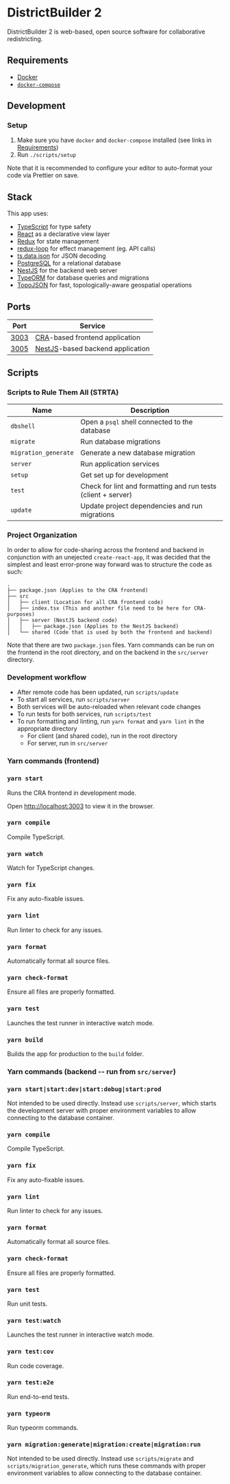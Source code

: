 # DistrictBuilder 2

DistrictBuilder 2 is web-based, open source software for collaborative redistricting.

## Requirements

* [Docker](https://www.docker.com/get-started)
* [`docker-compose`](https://docs.docker.com/compose/install/)

## Development

### Setup

1. Make sure you have `docker` and `docker-compose` installed (see links in [Requirements](#requirements))
1. Run `./scripts/setup`

Note that it is recommended to configure your editor to auto-format your code via Prettier on save.

## Stack

This app uses:
* [TypeScript](https://www.typescriptlang.org/) for type safety
* [React](https://reactjs.org/) as a declarative view layer
* [Redux](https://redux.js.org/) for state management
* [redux-loop](https://redux-loop.js.org/) for effect management (eg. API calls)
* [ts.data.json](https://github.com/joanllenas/ts.data.json) for JSON decoding
* [PostgreSQL](https://www.postgresql.org/) for a relational database
* [NestJS](https://nestjs.com/) for the backend web server
* [TypeORM](https://typeorm.io/) for database queries and migrations
* [TopoJSON](https://github.com/topojson/topojson) for fast, topologically-aware geospatial operations

## Ports

| Port                          | Service                                                                        |
| ----------------------------- | ------------------------------------------------------------------------------ |
| [3003](http://localhost:3003) | [CRA](https://github.com/facebook/create-react-app)-based frontend application |
| [3005](http://localhost:3005) | [NestJS](https://nestjs.com/)-based backend application                        |

## Scripts

### Scripts to Rule Them All (STRTA)

| Name                 | Description                                                  |
| -------------------- | ------------------------------------------------------------ |
| `dbshell`            | Open a `psql` shell connected to the database                |
| `migrate`            | Run database migrations                                      |
| `migration_generate` | Generate a new database migration                            |
| `server`             | Run application services                                     |
| `setup`              | Get set up for development                                   |
| `test`               | Check for lint and formatting and run tests (client + server)|
| `update`             | Update project dependencies and run migrations               |

### Project Organization

In order to allow for code-sharing across the frontend and backend in conjunction with an unejected `create-react-app`, it was decided that the simplest and least error-prone way forward was to structure the code as such:

```
.
├── package.json (Applies to the CRA frontend)
├── src
│   ├── client (Location for all CRA frontend code)
│   ├── index.tsx (This and another file need to be here for CRA-purposes)
│   ├── server (NestJS backend code)
│   │   ├── package.json (Applies to the NestJS backend)
│   └── shared (Code that is used by both the frontend and backend)
```

Note that there are two `package.json` files. Yarn commands can be run on the frontend in the root directory, and on the backend in the `src/server` directory.

### Development workflow

 * After remote code has been updated, run `scripts/update`
 * To start all services, run `scripts/server`
 * Both services will be auto-reloaded when relevant code changes
 * To run tests for both services, run `scripts/test`
 * To run formatting and linting, run `yarn format` and `yarn lint` in the appropriate directory
   * For client (and shared code), run in the root directory
   * For server, run in `src/server`

### Yarn commands (frontend)

### `yarn start`

Runs the CRA frontend in development mode.

Open [http://localhost:3003](http://localhost:3003) to view it in the browser.

### `yarn compile`

Compile TypeScript.

### `yarn watch`

Watch for TypeScript changes.

### `yarn fix`

Fix any auto-fixable issues.

### `yarn lint`

Run linter to check for any issues.

### `yarn format`

Automatically format all source files.

### `yarn check-format`

Ensure all files are properly formatted.

### `yarn test`

Launches the test runner in interactive watch mode.

### `yarn build`

Builds the app for production to the `build` folder.


### Yarn commands (backend -- run from `src/server`)

### `yarn start|start:dev|start:debug|start:prod`

Not intended to be used directly. Instead use `scripts/server`, which starts the development server with proper environment variables to allow connecting to the database container.

### `yarn compile`

Compile TypeScript.

### `yarn fix`

Fix any auto-fixable issues.

### `yarn lint`

Run linter to check for any issues.

### `yarn format`

Automatically format all source files.

### `yarn check-format`

Ensure all files are properly formatted.

### `yarn test`

Run unit tests.

### `yarn test:watch`

Launches the test runner in interactive watch mode.

### `yarn test:cov`

Run code coverage.

### `yarn test:e2e`

Run end-to-end tests.

### `yarn typeorm`

Run typeorm commands.

### `yarn migration:generate|migration:create|migration:run`

Not intended to be used directly. Instead use `scripts/migrate` and `scripts/migration_generate`, which runs these commands with proper environment variables to allow connecting to the database container.
